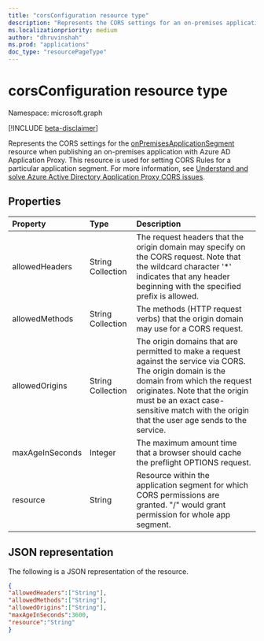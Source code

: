 ```yaml
---
title: "corsConfiguration resource type"
description: "Represents the CORS settings for an on-premises application segment published via Application Proxy."
ms.localizationpriority: medium
author: "dhruvinshah"
ms.prod: "applications"
doc_type: "resourcePageType"
---
```


# corsConfiguration resource type

Namespace: microsoft.graph

[!INCLUDE [beta-disclaimer](../../includes/beta-disclaimer.md)]

Represents the CORS settings for the [onPremisesApplicationSegment](onPremisesApplicationSegment.md) resource when publishing an on-premises application with Azure AD Application Proxy. This resource is used for setting CORS Rules for a particular application segment. For more information, see [Understand and solve Azure Active Directory Application Proxy CORS issues](/azure/active-directory/app-proxy/application-proxy-understand-cors-issues).


## Properties

| Property     | Type        | Description |
|:-------------|:------------|:------------|
|allowedHeaders|String Collection|The request headers that the origin domain may specify on the CORS request. Note that the wildcard character '*' indicates that any header beginning with the specified prefix is allowed.|
|allowedMethods|String Collection|The methods (HTTP request verbs) that the origin domain may use for a CORS request.|
|allowedOrigins|String Collection|The origin domains that are permitted to make a request against the service via CORS. The origin domain is the domain from which the request originates. Note that the origin must be an exact case-sensitive match with the origin that the user age sends to the service. |
|maxAgeInSeconds|Integer|The maximum amount time that a browser should cache the preflight OPTIONS request.|
|resource|String|Resource within the application segment for which CORS permissions are granted. "/" would grant permission for whole app segment.|


## JSON representation

The following is a JSON representation of the resource.

<!-- {
  "blockType": "resource",
  "optionalProperties": [

  ],
  "@odata.type": "microsoft.graph.corsConfiguration",
  "baseType": null
}-->

```json
{
"allowedHeaders":["String"],
"allowedMethods":["String"],
"allowedOrigins":["String"],
"maxAgeInSeconds":3600,
"resource":"String"
}
```

<!-- {
  "type": "#page.annotation",
  "description": "corsConfiguration resource",
  "keywords": "",
  "section": "documentation",
  "tocPath": ""
}-->
